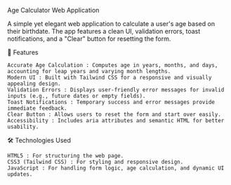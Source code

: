 Age Calculator Web Application 

A simple yet elegant web application to calculate a user's age based on their birthdate. The app features a clean UI, validation errors, toast notifications, and a "Clear" button for resetting the form. 

🌟 Features 

    Accurate Age Calculation : Computes age in years, months, and days, accounting for leap years and varying month lengths.
    Modern UI : Built with Tailwind CSS for a responsive and visually appealing design.
    Validation Errors : Displays user-friendly error messages for invalid inputs (e.g., future dates or empty fields).
    Toast Notifications : Temporary success and error messages provide immediate feedback.
    Clear Button : Allows users to reset the form and start over easily.
    Accessibility : Includes aria attributes and semantic HTML for better usability.
     

🛠️ Technologies Used 

    HTML5 : For structuring the web page.
    CSS3 (Tailwind CSS) : For styling and responsive design.
    JavaScript : For handling form logic, age calculation, and dynamic UI updates.
     
